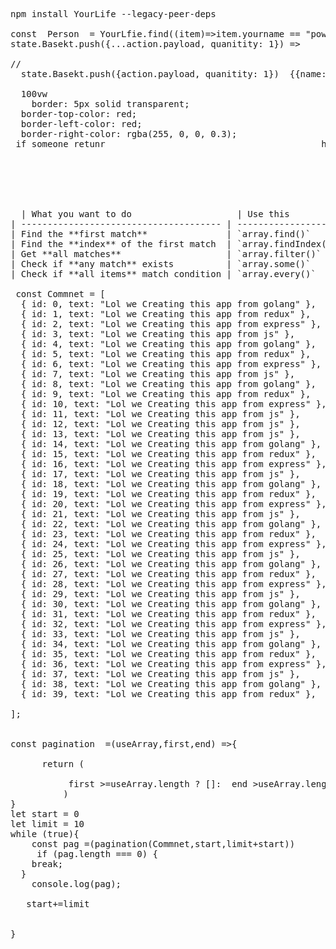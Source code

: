 <pre>npm install YourLife --legacy-peer-deps

const  Person  = YourLfie.find((item)=>item.yourname == "power")
state.Basekt.push({...action.payload, quanitity: 1}) =>       {name:"ghaith",quanitity:1}

//
  state.Basekt.push({action.payload, quanitity: 1})  {{name:"ghaith"},quanitity:1}

  100vw
    border: 5px solid transparent;
  border-top-color: red;
  border-left-color: red;
  border-right-color: rgba(255, 0, 0, 0.3); 
 if someone retunr <Promise>                                        he forget the awiat rember this all the time</Promise>






  | What you want to do                    | Use this            |
| -------------------------------------- | ------------------- |
| Find the **first match**               | `array.find()`      |
| Find the **index** of the first match  | `array.findIndex()` |
| Get **all matches**                    | `array.filter()`    |
| Check if **any match** exists          | `array.some()`      |
| Check if **all items** match condition | `array.every()`     |

 const Commnet = [
  { id: 0, text: "Lol we Creating this app from golang" },
  { id: 1, text: "Lol we Creating this app from redux" },
  { id: 2, text: "Lol we Creating this app from express" },
  { id: 3, text: "Lol we Creating this app from js" },
  { id: 4, text: "Lol we Creating this app from golang" },
  { id: 5, text: "Lol we Creating this app from redux" },
  { id: 6, text: "Lol we Creating this app from express" },
  { id: 7, text: "Lol we Creating this app from js" },
  { id: 8, text: "Lol we Creating this app from golang" },
  { id: 9, text: "Lol we Creating this app from redux" },
  { id: 10, text: "Lol we Creating this app from express" },
  { id: 11, text: "Lol we Creating this app from js" },
  { id: 12, text: "Lol we Creating this app from js" },
  { id: 13, text: "Lol we Creating this app from js" },
  { id: 14, text: "Lol we Creating this app from golang" },
  { id: 15, text: "Lol we Creating this app from redux" },
  { id: 16, text: "Lol we Creating this app from express" },
  { id: 17, text: "Lol we Creating this app from js" },
  { id: 18, text: "Lol we Creating this app from golang" },
  { id: 19, text: "Lol we Creating this app from redux" },
  { id: 20, text: "Lol we Creating this app from express" },
  { id: 21, text: "Lol we Creating this app from js" },
  { id: 22, text: "Lol we Creating this app from golang" },
  { id: 23, text: "Lol we Creating this app from redux" },
  { id: 24, text: "Lol we Creating this app from express" },
  { id: 25, text: "Lol we Creating this app from js" },
  { id: 26, text: "Lol we Creating this app from golang" },
  { id: 27, text: "Lol we Creating this app from redux" },
  { id: 28, text: "Lol we Creating this app from express" },
  { id: 29, text: "Lol we Creating this app from js" },
  { id: 30, text: "Lol we Creating this app from golang" },
  { id: 31, text: "Lol we Creating this app from redux" },
  { id: 32, text: "Lol we Creating this app from express" },
  { id: 33, text: "Lol we Creating this app from js" },
  { id: 34, text: "Lol we Creating this app from golang" },
  { id: 35, text: "Lol we Creating this app from redux" },
  { id: 36, text: "Lol we Creating this app from express" },
  { id: 37, text: "Lol we Creating this app from js" },
  { id: 38, text: "Lol we Creating this app from golang" },
  { id: 39, text: "Lol we Creating this app from redux" },
 
];

 
const pagination  =(useArray,first,end) =>{
      
      return (
          
           first >=useArray.length ? []:  end >useArray.length ? useArray.slice(first,useArray.length): useArray.slice(first, end)
          )
}
let start = 0
let limit = 10
while (true){
    const pag =(pagination(Commnet,start,limit+start))  
     if (pag.length === 0) {
    break;
  }
    console.log(pag);
  
   start+=limit
  
    
}


 
 
 





  
</pre>
